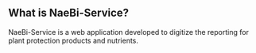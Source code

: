 ## What is NaeBi-Service?

NaeBi-Service is a web application developed to digitize the reporting for plant protection products and nutrients.
